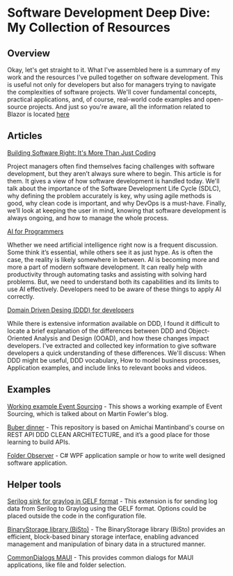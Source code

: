 # Software Development Deep Dive: My Collection of Resources

## Overview
Okay, let's get straight to it. What I've assembled here is a summary of my work and the resources I've pulled together on software development. This is useful not only for developers but also for managers trying to navigate the complexities of software projects. We'll cover fundamental concepts, practical applications, and, of course, real-world code examples and open-source projects. And just so you're aware, all the information related to Blazor is located [here](https://github.com/AlexNek/Blazor-for-You)

## Articles
[Building Software Right: It's More Than Just Coding](SDLC/readme.md)  

Project managers often find themselves facing challenges with software development, but they aren’t always sure where to begin. This article is for them. It gives a view of how software development is handled today. We'll talk about the importance of the Software Development Life Cycle (SDLC), why defining the problem accurately is key, why using agile methods is good, why clean code is important, and why DevOps is a must-have. Finally, we’ll look at keeping the user in mind, knowing that software development is always ongoing, and how to manage the whole process.

[AI for Programmers](https://github.com/AlexNek/AI-for-Programmers)  

Whether we need artificial intelligence right now is a frequent discussion. Some think it’s essential, while others see it as just hype. As is often the case, the reality is likely somewhere in between. AI is becoming more and more a part of modern software development. It can really help with productivity through automating tasks and assisting with solving hard problems. But, we need to understand both its capabilities and its limits to use AI effectively. Developers need to be aware of these things to apply AI correctly.

[Domain Driven Desing (DDD) for developers](https://github.com/AlexNek/ddd-for-developers)  

While there is extensive information available on DDD, I found it difficult to locate a brief explanation of the differences between DDD and Object-Oriented Analysis and Design (OOAD), and how these changes impact developers. I’ve extracted and collected key information to give software developers a quick understanding of these differences. We'll discuss: When DDD might be useful, DDD vocabulary, How to model business processes, Application examples, and include links to relevant books and videos.

## Examples

[Working example Event Sourcing](https://github.com/AlexNek/TrackingShips)  - This shows a working example of Event Sourcing, which is talked about on Martin Fowler's blog.

[Buber dinner](https://github.com/AlexNek/buber-dinner) - This repository is based on Amichai Mantinband's course on REST API DDD CLEAN ARCHITECTURE, and it’s a good place for those learning to build APIs.

[Folder Observer](https://github.com/AlexNek/FolderObserver) - C# WPF application sample or how to write well designed software application. 

## Helper tools
[Serilog sink for graylog in GELF format](https://github.com/AlexNek/Serilog.Sinks.GraylogGelf) - This extension is for sending log data from Serilog to Graylog using the GELF format. Options could be placed outside the code in the configuration file.

[BinaryStorage library (BiSto)](https://github.com/AlexNek/bisto) - The BinaryStorage library (BiSto) provides an efficient, block-based binary storage interface, enabling advanced management and manipulation of binary data in a structured manner.

[CommonDialogs MAUI](https://github.com/AlexNek/CommonDialogs.MAUI) - This provides common dialogs for MAUI applications, like file and folder selection.


